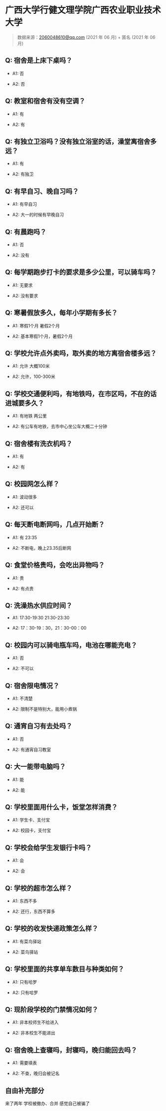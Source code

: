 # 广西大学行健文理学院广西农业职业技术大学

> 数据来源：2060048610@qq.com (2021 年 06 月) + 匿名 (2021 年 06 月)

## Q: 宿舍是上床下桌吗？

- A1: 否

- A2: 否

## Q: 教室和宿舍有没有空调？

- A1: 有

- A2: 有

## Q: 有独立卫浴吗？没有独立浴室的话，澡堂离宿舍多远？

- A1: 有

- A2: 有独卫

## Q: 有早自习、晚自习吗？

- A1: 有早自习

- A2: 大一的时候有早晚自习

## Q: 有晨跑吗？

- A1: 否

- A2: 没有

## Q: 每学期跑步打卡的要求是多少公里，可以骑车吗？

- A1: 无要求

- A2: 没有要求

## Q: 寒暑假放多久，每年小学期有多长？

- A1: 寒假1个月 暑假2个月

- A2: 基本寒假1个月，暑假2个月

## Q: 学校允许点外卖吗，取外卖的地方离宿舍楼多远？

- A1: 允许 大概100米

- A2: 允许，100-300米

## Q: 学校交通便利吗，有地铁吗，在市区吗，不在的话进城要多久？

- A1: 有地铁 两公里

- A2: 有公车有地铁，去市中心坐公车大概二十分钟

## Q: 宿舍楼有洗衣机吗？

- A1: 有

- A2: 有

## Q: 校园网怎么样？

- A1: 波动很多

- A2: 还可以

## Q: 每天断电断网吗，几点开始断？

- A1: 有 23:35

- A2: 不断电，晚上23.35后断网

## Q: 食堂价格贵吗，会吃出异物吗？

- A1: 贵

- A2: 有点贵

## Q: 洗澡热水供应时间？

- A1: 17:30-19:30 21:30-23:30

- A2: 17：30-19：30，21：30-00：00

## Q: 校园内可以骑电瓶车吗，电池在哪能充电？

- A1: 否

- A2: 不可以

## Q: 宿舍限电情况？

- A1: 不清楚

- A2: 限制不是特别大，能用小煮锅

## Q: 通宵自习有去处吗？

- A1: 否

- A2: 有通宵自习教室

## Q: 大一能带电脑吗？

- A1: 能

- A2: 能

## Q: 学校里面用什么卡，饭堂怎样消费？

- A1: 学生卡、支付宝

- A2: 校园卡，支付宝

## Q: 学校会给学生发银行卡吗？

- A1: 会

- A2: 会

## Q: 学校的超市怎么样？

- A1: 东西不多

- A2: 还行，东西不算多

## Q: 学校的收发快递政策怎么样？

- A1: 有菜鸟驿站

- A2: 菜鸟驿站

## Q: 学校里面的共享单车数目与种类如何？

- A1: 只有哈罗

- A2: 只有哈罗

## Q: 现阶段学校的门禁情况如何？

- A1: 非本校师生不给进入

- A2: 非本校生不能进出

## Q: 宿舍晚上查寝吗，封寝吗，晚归能回去吗？

- A1: 需要填表

- A2: 不查，晚归会被记名

## 自由补充部分

来了两年 学校被撤办、合并 感觉自己被骗了